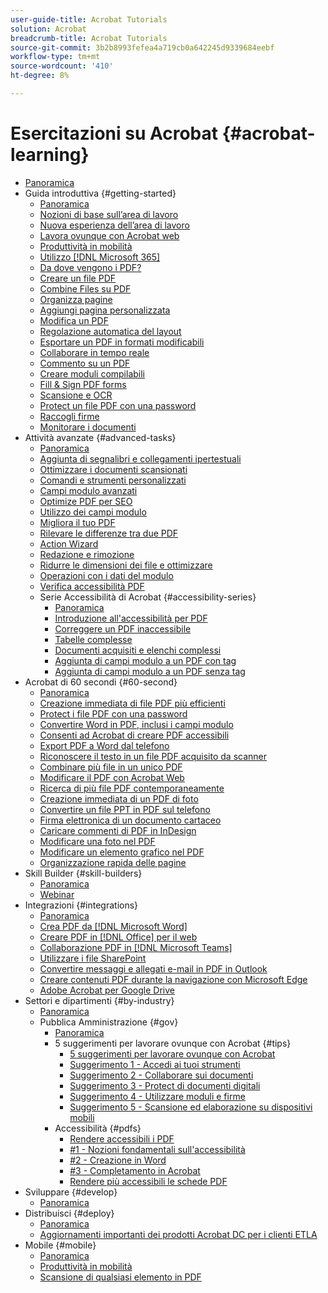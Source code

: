 ```yaml
---
user-guide-title: Acrobat Tutorials
solution: Acrobat
breadcrumb-title: Acrobat Tutorials
source-git-commit: 3b2b8993fefea4a719cb0a642245d9339684eebf
workflow-type: tm+mt
source-wordcount: '410'
ht-degree: 8%

---
```



# Esercitazioni su Acrobat {#acrobat-learning}

+ [Panoramica](overview.md)
+ Guida introduttiva {#getting-started}
   + [Panoramica](getting-started/getting-started-overview.md)
   + [Nozioni di base sull’area di lavoro](getting-started/get-to-know-the-acrobat-dc-interface.md)
   + [Nuova esperienza dell’area di lavoro](getting-started/new-workspace.md)
   + [Lavora ovunque con Acrobat web](getting-started/acrobatweb.md)
   + [Produttività in mobilità](getting-started/productivity.md)
   + [Utilizzo [!DNL Microsoft 365]](https://experienceleague.adobe.com/docs/document-cloud-learn/acrobat-learning/integrations/integrate-overview.html#microsoft)
   + [Da dove vengono i PDF?](getting-started/where-do-pdfs-come-from.md)
   + [Creare un file PDF](getting-started/create-pdf.md)
   + [Combine Files su PDF](getting-started/combine-to-pdf.md)
   + [Organizza pagine](getting-started/organize.md)
   + [Aggiungi pagina personalizzata](getting-started/add-custom-page.md)
   + [Modifica un PDF](getting-started/edit-pdf.md)
   + [Regolazione automatica del layout](getting-started/auto-adjust-layout.md)
   + [Esportare un PDF in formati modificabili](getting-started/export-pdf.md)
   + [Collaborare in tempo reale](getting-started/collaborate.md)
   + [Commento su un PDF](getting-started/comment-on-pdf-files.md)
   + [Creare moduli compilabili](getting-started/create-fillable-forms.md)
   + [Fill &amp; Sign PDF forms](getting-started/fill-and-sign.md)
   + [Scansione e OCR](getting-started/scan-and-ocr.md)
   + [Protect un file PDF con una password](getting-started/password-protect.md)
   + [Raccogli firme](getting-started/signatures.md)
   + [Monitorare i documenti](getting-started/track.md)
+ Attività avanzate {#advanced-tasks}
   + [Panoramica](advanced-tasks/advanced-tasks-overview.md)
   + [Aggiunta di segnalibri e collegamenti ipertestuali](advanced-tasks/bookmarks.md)
   + [Ottimizzare i documenti scansionati](advanced-tasks/optimizescan.md)
   + [Comandi e strumenti personalizzati](advanced-tasks/custom.md)
   + [Campi modulo avanzati](advanced-tasks/advancedforms.md)
   + [Optimize PDF per SEO](advanced-tasks/optimizeseo.md)
   + [Utilizzo dei campi modulo](advanced-tasks/workforms.md)
   + [Migliora il tuo PDF](advanced-tasks/enhance.md)
   + [Rilevare le differenze tra due PDF](advanced-tasks/compare.md)
   + [Action Wizard](advanced-tasks/action.md)
   + [Redazione e rimozione](advanced-tasks/redact.md)
   + [Ridurre le dimensioni dei file e ottimizzare](advanced-tasks/reduce.md)
   + [Operazioni con i dati del modulo](advanced-tasks/formdata.md)
   + [Verifica accessibilità PDF](advanced-tasks/accessibility.md)
   + Serie Accessibilità di Acrobat {#accessibility-series}
      + [Panoramica](advanced-tasks/accessibility-series.md)
      + [Introduzione all&#39;accessibilità per PDF](advanced-tasks/accessibilitysession1.md)
      + [Correggere un PDF inaccessibile](advanced-tasks/accessibilitysession2.md)
      + [Tabelle complesse](advanced-tasks/accessibilitysession3.md)
      + [Documenti acquisiti e elenchi complessi](advanced-tasks/accessibilitysession4.md)
      + [Aggiunta di campi modulo a un PDF con tag](advanced-tasks/accessibilitysession5.md)
      + [Aggiunta di campi modulo a un PDF senza tag](advanced-tasks/accessibilitysession6.md)
+ Acrobat di 60 secondi {#60-second}
   + [Panoramica](60-second/60-second-overview.md)
   + [Creazione immediata di file PDF più efficienti](60-second/optimize.md)
   + [Protect i file PDF con una password](60-second/protect.md)
   + [Convertire Word in PDF, inclusi i campi modulo](60-second/wordform.md)
   + [Consenti ad Acrobat di creare PDF accessibili](60-second/accessible.md)
   + [Export PDF a Word dal telefono](60-second/exportwordphone.md)
   + [Riconoscere il testo in un file PDF acquisito da scanner](60-second/textrecognition.md)
   + [Combinare più file in un unico PDF](60-second/combine-to-one-pdf.md)
   + [Modificare il PDF con Acrobat Web](60-second/edit.md)
   + [Ricerca di più file PDF contemporaneamente](60-second/search.md)
   + [Creazione immediata di un PDF di foto](60-second/photo.md)
   + [Convertire un file PPT in PDF sul telefono](60-second/phone.md)
   + [Firma elettronica di un documento cartaceo](60-second/sign.md)
   + [Caricare commenti di PDF in InDesign](60-second/indesign.md)
   + [Modificare una foto nel PDF](60-second/editphoto.md)
   + [Modificare un elemento grafico nel PDF](60-second/editgraphic.md)
   + [Organizzazione rapida delle pagine](60-second/organize.md)
+ Skill Builder {#skill-builders}
   + [Panoramica](skill-builder/skill-builder-overview.md)
   + [Webinar](skill-builder/skill-builder-webinars.md)
+ Integrazioni {#integrations}
   + [Panoramica](integrate/integrate-overview.md)
   + [Crea PDF da [!DNL Microsoft Word]](integrate/createfromword.md)
   + [Creare PDF in [!DNL Office] per il web](integrate/createofficeweb.md)
   + [Collaborazione PDF in [!DNL Microsoft Teams]](integrate/acrobatandteams.md)
   + [Utilizzare i file SharePoint](integrate/acrobatandsp.md)
   + [Convertire messaggi e allegati e-mail in PDF in Outlook](integrate/outlook.md)
   + [Creare contenuti PDF durante la navigazione con Microsoft Edge](integrate/edge.md)
   + [Adobe Acrobat per Google Drive](integrate/acrobatandgoogle.md)
+ Settori e dipartimenti {#by-industry}
   + [Panoramica](industry/industry-overview.md)
   + Pubblica Amministrazione {#gov}
      + [Panoramica](industry/gov/gov-overview.md)
      + 5 suggerimenti per lavorare ovunque con Acrobat {#tips}
         + [5 suggerimenti per lavorare ovunque con Acrobat](industry/gov/5-tips-for-working-anywhere-with-acrobat-dc-for-government.md)
         + [Suggerimento 1 - Accedi ai tuoi strumenti](industry/gov/get-your-tools.md)
         + [Suggerimento 2 - Collaborare sui documenti](industry/gov/collaborate-on-documents.md)
         + [Suggerimento 3 - Protect di documenti digitali](industry/gov/protect-digital-documents.md)
         + [Suggerimento 4 - Utilizzare moduli e firme](industry/gov/work-with-forms-and-signatures.md)
         + [Suggerimento 5 - Scansione ed elaborazione su dispositivi mobili](industry/gov/scan-and-edit-on-mobile.md)
      + Accessibilità {#pdfs}
         + [Rendere accessibili i PDF](industry/gov/making-pdfs-accessible.md)
         + [#1 - Nozioni fondamentali sull&#39;accessibilità](industry/gov/understanding-accessibility.md)
         + [#2 - Creazione in Word](industry/gov/authoring-in-word.md)
         + [#3 - Completamento in Acrobat](industry/gov/finishing-in-acrobat.md)
         + [Rendere più accessibili le schede PDF](industry/gov/making-pdf-ballots-accessible.md)
+ Sviluppare {#develop}
   + [Panoramica](develop/develop-overview.md)
+ Distribuisci {#deploy}
   + [Panoramica](deploy/deploy-overview.md)
   + [Aggiornamenti importanti dei prodotti Acrobat DC per i clienti ETLA](deploy/signentitlementchanges.md)
+ Mobile {#mobile}
   + [Panoramica](mobile/mobile-overview.md)
   + [Produttività in mobilità](https://experienceleague.adobe.com/docs/document-cloud-learn/acrobat-learning/getting-started/productivity.html)
   + [Scansione di qualsiasi elemento in PDF](mobile/scan-mobile-app.md)
